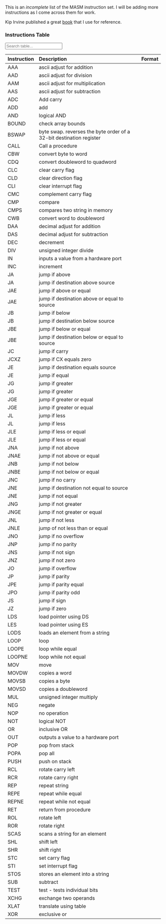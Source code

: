 This is an *incomplete* list of the MASM instruction set. I will be adding more instructions as I come across them for work. 

Kip Irvine published a great [book](http://index-of.es/Programming/Assembly/Assembly%20Language%20for%20x86%20Processors%206th%20Ed.pdf) that I use for reference.

### Instructions Table



<input type="text" class="tablesearch-input form-control mt-3 mb-3" data-tablesearch-table="#data-table" placeholder="Search table...">




Instruction | Description | Format
:--- | :--- | :---
AAA | ascii adjust for addition |  &nbsp;
AAD | ascii adjust for division |  &nbsp;
AAM | ascii adjust for multiplication |  &nbsp;
AAS | ascii adjust for subtraction |  &nbsp;
ADC | Add carry | &nbsp;
ADD | add |  &nbsp;
AND | logical AND |  &nbsp;
BOUND | check array bounds |  &nbsp;
BSWAP | byte swap. reverses the byte order of a 32-bit destination register | &nbsp;
CALL | Call a procedure |  &nbsp;
CBW | convert byte to word |  &nbsp;
CDQ | convert doubleword to quadword |  &nbsp;
CLC | clear carry flag |  &nbsp;
CLD | clear direction flag |  &nbsp;
CLI | clear interrupt flag |  &nbsp;
CMC | complement carry flag |  &nbsp;
CMP | compare |  &nbsp;
CMPS | compares two string in memory |  &nbsp;
CWB | convert word to doubleword |  &nbsp;
DAA | decimal adjust for addition |  &nbsp;
DAS | decimal adjust for subtraction |  &nbsp;
DEC | decrement |  &nbsp;
DIV | unsigned integer divide &nbsp;
IN | inputs a value from a hardware port |  &nbsp;
INC | increment |  &nbsp;
JA | jump if above |  &nbsp;
JA | jump if destination above source &nbsp;
JAE | jump if above or equal |  &nbsp;
JAE | jump if destination above or equal to source &nbsp;
JB | jump if below |  &nbsp;
JB | jump if destination below source &nbsp;
JBE | jump if below or equal |  &nbsp;
JBE | jump if destination below or equal to source &nbsp;
JC | jump if carry |  &nbsp;
JCXZ | jump if CX equals zero |  &nbsp;
JE | jump if destination equals source &nbsp;
JE | jump if equal |  &nbsp;
JG | jump if greater |  &nbsp;
JG | jump if greater |  &nbsp;
JGE | jump if greater or equal |  &nbsp;
JGE | jump if greater or equal |  &nbsp;
JL | jump if less |  &nbsp;
JL | jump if less |  &nbsp;
JLE | jump if less or equal |  &nbsp;
JLE | jump if less or equal |  &nbsp;
JNA | jump if not above |  &nbsp;
JNAE | jump if not above or equal |  &nbsp;
JNB | jump if not below |  &nbsp;
JNBE | jump if not below or equal |  &nbsp;
JNC | jump if no carry |  &nbsp;
JNE | jump if destination not equal to source &nbsp;
JNE | jump if not equal |  &nbsp;
JNG | jump if not greater |  &nbsp;
JNGE | jump if not greater or equal |  &nbsp;
JNL | jump if not less |  &nbsp;
JNLE | jump of not less than or equal |  &nbsp;
JNO | jump if no overflow |  &nbsp;
JNP | jump if no parity |  &nbsp;
JNS | jump if not sign |  &nbsp;
JNZ | jump if not zero |  &nbsp;
JO | jump if overflow |  &nbsp;
JP | jump if parity |  &nbsp;
JPE | jump if parity equal |  &nbsp;
JPO | jump if parity odd |  &nbsp;
JS | jump if sign |  &nbsp;
JZ | jump if zero |  &nbsp;
LDS | load pointer using DS |  &nbsp;
LES | load pointer using ES |  &nbsp;
LODS | loads an element from a string |  &nbsp;
LOOP | loop |  &nbsp;
LOOPE | loop while equal |  &nbsp;
LOOPNE | loop while not equal |  &nbsp;
MOV | move |  &nbsp;
MOVDW | copies a word |  &nbsp;
MOVSB | copies a byte |  &nbsp;
MOVSD | copies a doubleword |  &nbsp;
MUL | unsigned integer multiply |  &nbsp;
NEG | negate |  &nbsp;
NOP | no operation |  &nbsp;
NOT | logical NOT |  &nbsp;
OR | inclusive OR |  &nbsp;
OUT | outputs a value to a hardware port |  &nbsp;
POP | pop from stack |  &nbsp;
POPA | pop all |  &nbsp;
PUSH | push on stack |  &nbsp;
RCL | rotate carry left |  &nbsp;
RCR | rotate carry right |  &nbsp;
REP | repeat string |  &nbsp;
REPE | repeat while equal |  &nbsp;
REPNE | repeat while not equal |  &nbsp;
RET | return from procedure |  &nbsp;
ROL | rotate left |  &nbsp;
ROR | rotate right |  &nbsp;
SCAS | scans a string for an element |  &nbsp;
SHL | shift left |  &nbsp;
SHR | shift right |  &nbsp;
STC | set carry flag |  &nbsp;
STI | set interrupt flag |  &nbsp;
STOS | stores an element into a string |  &nbsp;
SUB | subtract |  &nbsp;
TEST | test - tests individual bits |  &nbsp;
XCHG | exchange two operands |  &nbsp;
XLAT | translate using table |  &nbsp;
XOR | exclusive or | &nbsp;








<script>
    $(document).ready(function() {
        $('table').attr('id', 'data-table');
        $('table').addClass('tablesearch-table').addClass('tablesort');
    });
</script>